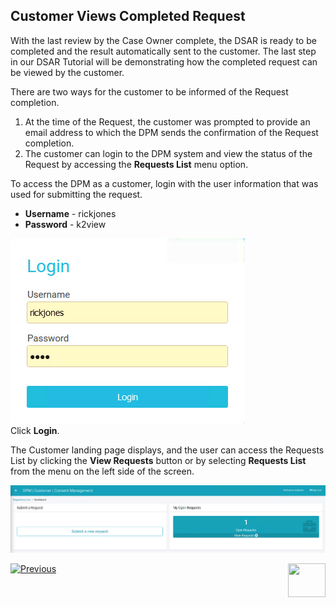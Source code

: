 ## Customer Views Completed Request

With the last review by the Case Owner complete, the DSAR is ready to be completed and the result automatically sent to the customer. The last step in our DSAR Tutorial will be demonstrating how the completed request can be viewed by the customer. 

There are two ways for the customer to be informed of the Request completion.

1. At the time of the Request, the customer was prompted to provide an email address to which the DPM sends the confirmation of the Request completion. 
2. The customer can login to the DPM system and view the status of the Request by accessing the **Requests List** menu option. 

To access the DPM as a customer, login with the user information that was used for submitting the request.

- **Username** - rickjones
- **Password** - k2view

![image](/articles/demo_project/DPM_Demo_Project/images/Customer_Login.jpg)                                  
Click **Login**.

The Customer landing page displays, and the user can access the Requests List by clicking the **View Requests** button or by selecting **Requests List** from the menu on the left side of the screen. 

![image](/articles/demo_project/DPM_Demo_Project/images/Customer_Dashboard.jpg)    



[![Previous](/articles/images/Previous.png)](/articles/demo_project/DPM_Demo_Project/02_DSAR_Fulfillment/02_04_DSAR_Fulfillment_Case_Owner_Perform_Task.md)[<img align="right" width="60" height="54" src="/articles/images/Next.png">](/articles/demo_project/DPM_Demo_Project/02_DSAR_Fulfillment/02_00_DSAR_Fulfillment_intro.md)
